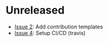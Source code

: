 # Unreleased

* [Issue 2](https://github.com/manheim/jenkinsfile-pipeline-elastic-beanstalk-plugins/issues/2): Add contribution templates
* [Issue 4](https://github.com/manheim/jenkinsfile-pipeline-elastic-beanstalk-plugins/issues/4): Setup CI/CD (travis)

